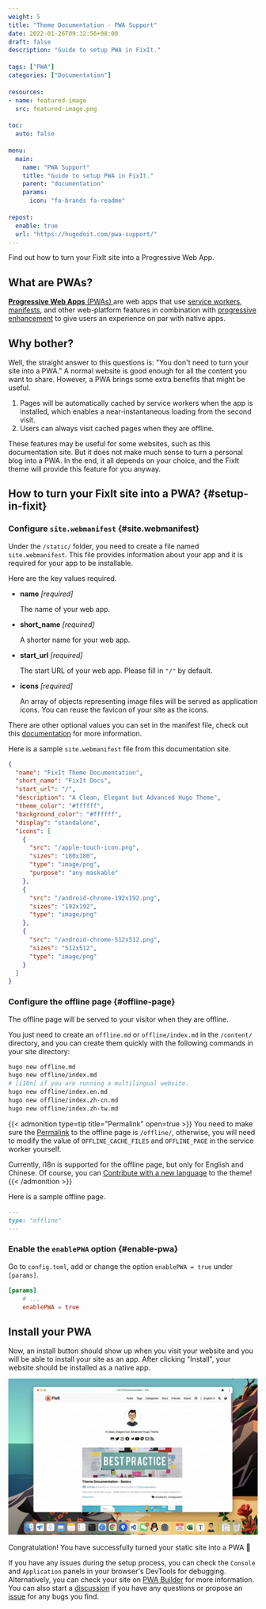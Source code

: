```yaml
---
weight: 5
title: "Theme Documentation - PWA Support"
date: 2022-01-26T09:32:56+08:00
draft: false
description: "Guide to setup PWA in FixIt."

tags: ["PWA"]
categories: ["Documentation"]

resources:
- name: featured-image
  src: featured-image.png

toc:
  auto: false

menu:
  main:
    name: "PWA Support"
    title: "Guide to setup PWA in FixIt."
    parent: "documentation"
    params:
      icon: "fa-brands fa-readme"

repost:
  enable: true
  url: "https://hugodoit.com/pwa-support/"
---
```


Find out how to turn your FixIt site into a Progressive Web App.

<!--more-->

## What are PWAs?

[**Progressive Web Apps** (PWAs) ](https://developer.mozilla.org/en-US/docs/Web/Progressive_web_apps)are web apps that use [service workers](https://developer.mozilla.org/en-US/docs/Web/API/Service_Worker_API), [manifests](https://developer.mozilla.org/en-US/docs/Web/Manifest), and other web-platform features in combination with [progressive enhancement](https://developer.mozilla.org/en-US/docs/Glossary/Progressive_Enhancement) to give users an experience on par with native apps.

## Why bother?

Well, the straight answer to this questions is: "You don't need to turn your site into a PWA." A normal website is good enough for all the content you want to share. However, a PWA brings some extra benefits that might be useful.

1. Pages will be automatically cached by service workers when the app is installed, which enables a near-instantaneous loading from the second visit.
2. Users can always visit cached pages when they are offline.

These features may be useful for some websites, such as this documentation site. But it does not make much sense to turn a personal blog into a PWA. In the end, it all depends on your choice, and the FixIt theme will provide this feature for you anyway.

## How to turn your FixIt site into a PWA? {#setup-in-fixit}

### Configure `site.webmanifest` {#site.webmanifest}

Under the `/static/` folder, you need to create a file named `site.webmanifest`. This file provides information about your app and it is required for your app to be installable.

Here are the key values required.

* **name** *[required]*

    The name of your web app.

* **short_name** *[required]*

    A shorter name for your web app.

* **start_url** *[required]*

    The start URL of your web app. Please fill in `"/"` by default.

* **icons** *[required]*

    An array of objects representing image files will be served as application icons. You can reuse the favicon of your site as the icons.

There are other optional values you can set in the manifest file, check out this [documentation](https://developer.mozilla.org/en-US/docs/Web/Manifest) for more information.

Here is a sample `site.webmanifest` file from this documentation site.

```json
{
  "name": "FixIt Theme Documentation",
  "short_name": "FixIt Docs",
  "start_url": "/",
  "description": "A Clean, Elegant but Advanced Hugo Theme",
  "theme_color": "#ffffff",
  "background_color": "#ffffff",
  "display": "standalone",
  "icons": [
    {
      "src": "/apple-touch-icon.png",
      "sizes": "180x180",
      "type": "image/png",
      "purpose": "any maskable"
    },
    {
      "src": "/android-chrome-192x192.png",
      "sizes": "192x192",
      "type": "image/png"
    },
    {
      "src": "/android-chrome-512x512.png",
      "sizes": "512x512",
      "type": "image/png"
    }
  ]
}
```

### Configure the offline page {#offline-page}

The offline page will be served to your visitor when they are offline.

You just need to create an `offline.md` or `offline/index.md` in the `/content/` directory, and you can create them quickly with the following commands in your site directory:

```bash
hugo new offline.md
hugo new offline/index.md
# [i18n] if you are running a multilingual website.
hugo new offline/index.en.md
hugo new offline/index.zh-cn.md
hugo new offline/index.zh-tw.md
```

{{< admonition type=tip title="Permalink" open=true >}}
You need to make sure the [Permalink](https://gohugo.io/content-management/urls/#permalinks) to the offline page is `/offline/`, otherwise, you will need to modify the value of `OFFLINE_CACHE_FILES` and `OFFLINE_PAGE` in the service worker yourself.

Currently, i18n is supported for the offline page, but only for English and Chinese. Of course, you can [Contribute with a new language](https://github.com/hugo-fixit/FixIt/pulls) to the theme!
{{< /admonition >}}

Here is a sample offline page.

```md
---
type: "offline"
---
```

### Enable the `enablePWA` option {#enable-pwa}

Go to `config.toml`, add or change the option `enablePWA = true` under `[params]`.

```toml
[params]
    # ...
    enablePWA = true
```

## Install your PWA

Now, an install button should show up when you visit your website and you will be able to install your site as an app. After clicking "Install", your website should be installed as a native app.

![Installed PWA](install-pwa.jpg "Installed PWA")

Congratulation! You have successfully turned your static site into a PWA 🎉

If you have any issues during the setup process, you can check the `Console` and `Application` panels in your browser's DevTools for debugging. Alternatively, you can check your site on [PWA Builder](https://www.pwabuilder.com/) for more information. You can also start a [discussion](https://github.com/hugo-fixit/FixIt/discussions) if you have any questions or propose an [issue](https://github.com/hugo-fixit/FixIt/issues) for any bugs you find. 